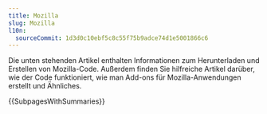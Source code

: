 ```yaml
---
title: Mozilla
slug: Mozilla
l10n:
  sourceCommit: 1d3d0c10ebf5c8c55f75b9adce74d1e5001866c6
---
```


Die unten stehenden Artikel enthalten Informationen zum Herunterladen und Erstellen von Mozilla-Code. Außerdem finden Sie hilfreiche Artikel darüber, wie der Code funktioniert, wie man Add-ons für Mozilla-Anwendungen erstellt und Ähnliches.

{{SubpagesWithSummaries}}
